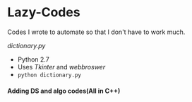 # Lazy-Codes
Codes I wrote to automate so that I don't have to work much.

_dictionary.py_
  - Python 2.7
  - Uses _Tkinter_ and _webbroswer_
  - `python dictionary.py`

#### Adding DS and algo codes(All in C++)
